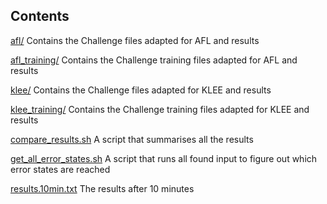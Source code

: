 ## Contents
[afl/](../../tree/master/afl) Contains the Challenge files adapted for AFL and results

[afl_training/](../../tree/master/afl_training) Contains the Challenge training files adapted for AFL and results

[klee/](../../tree/master/klee) Contains the Challenge files adapted for KLEE and results

[klee_training/](../../tree/master/klee_training) Contains the Challenge training files adapted for KLEE and results

[compare_results.sh](../master/compare_results.sh) A script that summarises all the results

[get_all_error_states.sh](../master/get_all_error_states.sh) A script that runs all found input to figure out which error states are reached

[results.10min.txt](../master/results.10min.txt) The results after 10 minutes
